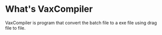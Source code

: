 # What's VaxCompiler
VaxCompiler is program that convert the batch file to a exe file using drag file to file.
